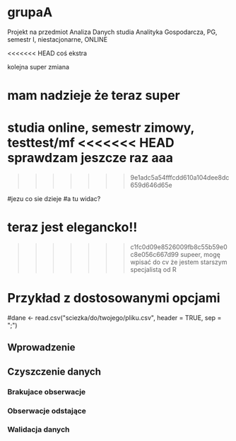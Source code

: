 # grupaA

Projekt na przedmiot Analiza Danych studia Analityka Gospodarcza, PG, semestr I, niestacjonarne, ONLINE

<<<<<<< HEAD
coś ekstra

kolejna super zmiana

mam nadzieje że teraz super
=======
studia online, semestr zimowy, testtest/mf
<<<<<<< HEAD
sprawdzam jeszcze raz 
aaa
=======
>>>>>>> 9e1adc5a54fffcdd610a104dee8dc659d646d65e




#jezu co sie dzieje 
#a tu widac? 

teraz jest elegancko!! 
=======





>>>>>>> c1fc0d09e8526009fb8c55b59e0c8e056c667d99
supeer, mogę wpisać do cv że jestem starszym specjalistą od R 




# Przykład z dostosowanymi opcjami
#dane <- read.csv("sciezka/do/twojego/pliku.csv", header = TRUE, sep = ";")

## Wprowadzenie 

## Czyszczenie danych 

### Brakujace obserwacje 

### Obserwacje odstające 

### Walidacja danych 

